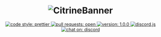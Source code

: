 <h1 align="center">
    <img src="https://i.imgur.com/D0I9Yoq.png?size=2048" alt="CitrineBanner"/>
</h1>

<p align="center">
    <a href="https://github.com/prettier/prettier">
        <img alt="code style: prettier" src="https://img.shields.io/badge/code_style-prettier-ff69b4.svg?style=flat">
    </a>
    <a href="https://github.com/Quantomistro3178/CitrineBot/pulls">
        <img alt="pull requests: open" src="https://img.shields.io/badge/PRs-open-42ff93.svg?style=flat">
    </a>
    <a href ="https://github.com/Quantomistro3178/CitrineBot">
        <img alt="version: 1.0.0" src="https://img.shields.io/badge/version-1.0.0-9dffbe.svg?style=for-the-badge">
    </a>
    <a href="https://github.com/discordjs/discord.js">
        <img alt="discord.js" src="https://img.shields.io/badge/discord-.js-42c6ff.svg?style=flat">
    </a>
    <a href="https://discord.gg/yyqjd3B">
        <img alt="chat on: discord" src="https://img.shields.io/badge/chat_on-discord-7289da.svg?style=flat">
    </a>
</p>
